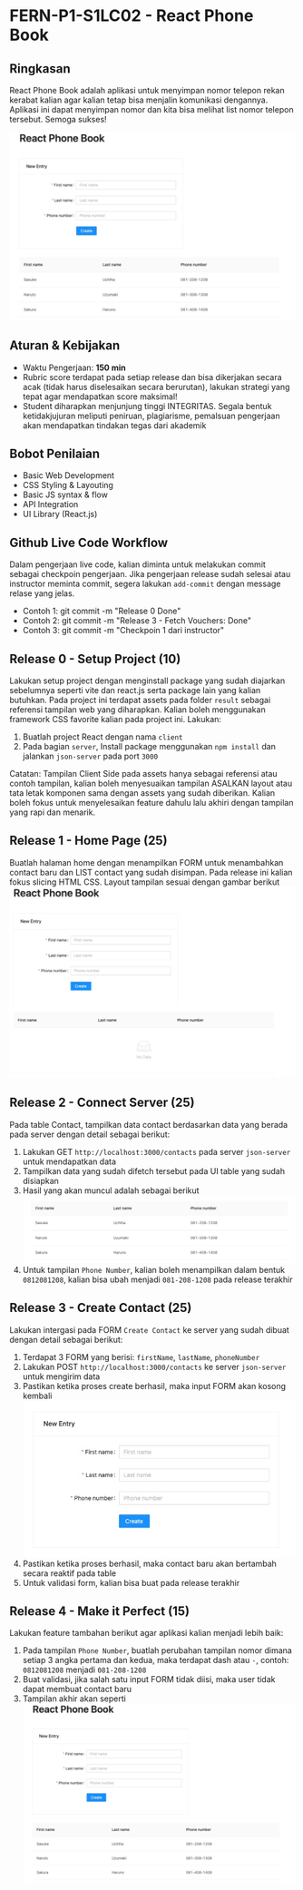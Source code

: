 # FERN-P1-S1LC02 - React Phone Book

## Ringkasan

React Phone Book adalah aplikasi untuk menyimpan nomor telepon rekan kerabat kalian agar kalian tetap bisa menjalin komunikasi dengannya. Aplikasi ini dapat menyimpan nomor dan kita bisa melihat list nomor telepon tersebut. Semoga sukses!

![result](./result/release-4.jpg)

## Aturan & Kebijakan

- Waktu Pengerjaan: **150 min**
- Rubric score terdapat pada setiap release dan bisa dikerjakan secara acak (tidak harus diselesaikan secara berurutan), lakukan strategi yang tepat agar mendapatkan score maksimal!
- Student diharapkan menjunjung tinggi INTEGRITAS. Segala bentuk ketidakjujuran meliputi peniruan, plagiarisme, pemalsuan pengerjaan akan mendapatkan tindakan tegas dari akademik

## Bobot Penilaian

- Basic Web Development
- CSS Styling & Layouting
- Basic JS syntax & flow
- API Integration
- UI Library (React.js)

## Github Live Code Workflow

Dalam pengerjaan live code, kalian diminta untuk melakukan commit sebagai checkpoin pengerjaan. Jika pengerjaan release sudah selesai atau instructor meminta commit, segera lakukan `add-commit` dengan message relase yang jelas.

- Contoh 1: git commit -m "Release 0 Done"
- Contoh 2: git commit -m "Release 3 - Fetch Vouchers: Done"
- Contoh 3: git commit -m "Checkpoin 1 dari instructor"

## Release 0 - Setup Project (10)

Lakukan setup project dengan menginstall package yang sudah diajarkan sebelumnya seperti vite dan react.js serta package lain yang kalian butuhkan. Pada project ini terdapat assets pada folder `result` sebagai referensi tampilan web yang diharapkan. Kalian boleh menggunakan framework CSS favorite kalian pada project ini. Lakukan:

1. Buatlah project React dengan nama `client`
2. Pada bagian `server`, Install package menggunakan `npm install` dan jalankan `json-server` pada port `3000`

Catatan:
Tampilan Client Side pada assets hanya sebagai referensi atau contoh tampilan, kalian boleh menyesuaikan tampilan ASALKAN layout atau tata letak komponen sama dengan assets yang sudah diberikan. Kalian boleh fokus untuk menyelesaikan feature dahulu lalu akhiri dengan tampilan yang rapi dan menarik.

## Release 1 - Home Page (25)

Buatlah halaman home dengan menampilkan FORM untuk menambahkan contact baru dan LIST contact yang sudah disimpan. Pada release ini kalian fokus slicing HTML CSS. Layout tampilan sesuai dengan gambar berikut ![Release 1](./result/release-1.jpg)

## Release 2 - Connect Server (25)

Pada table Contact, tampilkan data contact berdasarkan data yang berada pada server dengan detail sebagai berikut:

1. Lakukan GET `http://localhost:3000/contacts` pada server `json-server` untuk mendapatkan data
2. Tampilkan data yang sudah difetch tersebut pada UI table yang sudah disiapkan
3. Hasil yang akan muncul adalah sebagai berikut ![Release 2](./result/release-2.jpg)
4. Untuk tampilan `Phone Number`, kalian boleh menampilkan dalam bentuk `0812081208`, kalian bisa ubah menjadi `081-208-1208` pada release terakhir

## Release 3 - Create Contact (25)

Lakukan intergasi pada FORM `Create Contact` ke server yang sudah dibuat dengan detail sebagai berikut:

1. Terdapat 3 FORM yang berisi: `firstName`, `lastName`, `phoneNumber`
2. Lakukan POST `http://localhost:3000/contacts` ke server `json-server` untuk mengirim data
3. Pastikan ketika proses create berhasil, maka input FORM akan kosong kembali ![Release 3](./result/release-3.jpg)
4. Pastikan ketika proses berhasil, maka contact baru akan bertambah secara reaktif pada table
5. Untuk validasi form, kalian bisa buat pada release terakhir

## Release 4 - Make it Perfect (15)

Lakukan feature tambahan berikut agar aplikasi kalian menjadi lebih baik:

1. Pada tampilan `Phone Number`, buatlah perubahan tampilan nomor dimana setiap 3 angka pertama dan kedua, maka terdapat dash atau `-`, contoh: `0812081208` menjadi `081-208-1208`
2. Buat validasi, jika salah satu input FORM tidak diisi, maka user tidak dapat membuat contact baru
3. Tampilan akhir akan seperti ![Release 4](./result/release-4.jpg)
